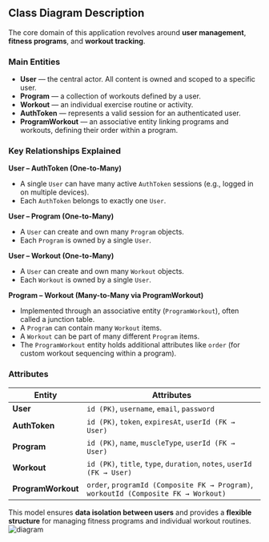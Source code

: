 ## Class Diagram Description

The core domain of this application revolves around **user management**, **fitness programs**, and **workout tracking**.  

### Main Entities
- **User** — the central actor. All content is owned and scoped to a specific user.  
- **Program** — a collection of workouts defined by a user.  
- **Workout** — an individual exercise routine or activity.  
- **AuthToken** — represents a valid session for an authenticated user.  
- **ProgramWorkout** — an associative entity linking programs and workouts, defining their order within a program.  

### Key Relationships Explained
**User – AuthToken (One-to-Many)**  
- A single `User` can have many active `AuthToken` sessions (e.g., logged in on multiple devices).  
- Each `AuthToken` belongs to exactly one `User`.  

**User – Program (One-to-Many)**  
- A `User` can create and own many `Program` objects.  
- Each `Program` is owned by a single `User`.  

**User – Workout (One-to-Many)**  
- A `User` can create and own many `Workout` objects.  
- Each `Workout` is owned by a single `User`.  

**Program – Workout (Many-to-Many via ProgramWorkout)**  
- Implemented through an associative entity (`ProgramWorkout`), often called a junction table.  
- A `Program` can contain many `Workout` items.  
- A `Workout` can be part of many different `Program` items.  
- The `ProgramWorkout` entity holds additional attributes like `order` (for custom workout sequencing within a program).  

### Attributes
| Entity | Attributes |
|---------|-------------|
| **User** | `id (PK)`, `username`, `email`, `password` |
| **AuthToken** | `id (PK)`, `token`, `expiresAt`, `userId (FK → User)` |
| **Program** | `id (PK)`, `name`, `muscleType`, `userId (FK → User)` |
| **Workout** | `id (PK)`, `title`, `type`, `duration`, `notes`, `userId (FK → User)` |
| **ProgramWorkout** | `order`, `programId (Composite FK → Program)`, `workoutId (Composite FK → Workout)` |

This model ensures **data isolation between users** and provides a **flexible structure** for managing fitness programs and individual workout routines.
![diagram](https://github.com/user-attachments/assets/e927b7a6-e982-4af9-b68e-b93c2979f1bf)
